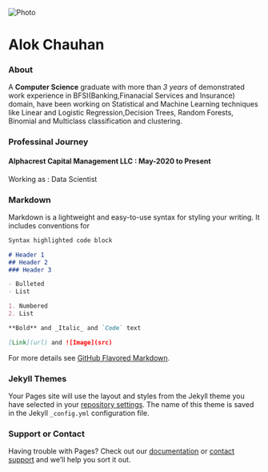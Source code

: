 ![Photo](https://github.com/imAllok/Profile/blob/gh-pages/Profile%20Pic.png)
# Alok Chauhan

### About
A **Computer Science** graduate with more than *3 years* of demonstrated work experience in 
BFSI(Banking,Finanacial Services and Insurance) domain, have been working on Statistical and Machine Learning
techniques like Linear and Logistic Regression,Decision Trees, Random Forests, Binomial and Multiclass classification
and clustering. 

### Professinal Journey
#### Alphacrest Capital Management LLC : **May-2020 to Present**
Working as :  Data Scientist


### Markdown

Markdown is a lightweight and easy-to-use syntax for styling your writing. It includes conventions for

```markdown
Syntax highlighted code block

# Header 1
## Header 2
### Header 3

- Bulleted
- List

1. Numbered
2. List

**Bold** and _Italic_ and `Code` text

[Link](url) and ![Image](src)
```

For more details see [GitHub Flavored Markdown](https://guides.github.com/features/mastering-markdown/).

### Jekyll Themes

Your Pages site will use the layout and styles from the Jekyll theme you have selected in your [repository settings](https://github.com/imAllok/resume/settings). The name of this theme is saved in the Jekyll `_config.yml` configuration file.

### Support or Contact

Having trouble with Pages? Check out our [documentation](https://docs.github.com/categories/github-pages-basics/) or [contact support](https://support.github.com/contact) and we’ll help you sort it out.
